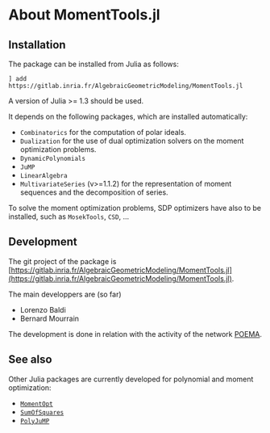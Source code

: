 # About MomentTools.jl



## Installation

The package can be installed from Julia as follows:

```
] add https://gitlab.inria.fr/AlgebraicGeometricModeling/MomentTools.jl

```

A version of Julia >= 1.3 should be used.

It depends on the following packages, which are installed automatically:

  - `Combinatorics` for the computation of polar ideals.
  - `Dualization` for the use of dual optimization solvers on the moment optimization problems.
  - `DynamicPolynomials` 
  - `JuMP`
  - `LinearAlgebra`
  - `MultivariateSeries` (v>=1.1.2) for the representation of moment sequences
    and the decomposition of series.

To solve the moment optimization problems, SDP optimizers have also to be installed, such as `MosekTools`, `CSD`, ...
    
    
## Development

The git project of the package is
    [https://gitlab.inria.fr/AlgebraicGeometricModeling/MomentTools.jl](https://gitlab.inria.fr/AlgebraicGeometricModeling/MomentTools.jl).
    
The main developpers are (so far)

  - Lorenzo Baldi
  - Bernard Mourrain

The development is done in relation with the activity of the network [POEMA](http://poema-network.eu/).


## See also 

Other Julia packages are currently developed for polynomial and moment optimization:

  - [`MomentOpt`](https://github.com/lanl-ansi/MomentOpt.jl)
  - [`SumOfSquares`](https://github.com/JuliaOpt/SumOfSquares.jl)
  - [`PolyJuMP`](https://github.com/JuliaOpt/PolyJuMP.jl)

